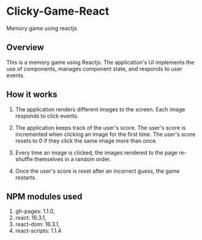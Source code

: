 # Clicky-Game-React
Memory game using reactjs

## Overview

This is a memory game using Reactjs. The application's UI implements the use of components, manages component state, and responds to user events.

## How it works

1. The application renders different images to the screen. Each image responds to click events.

2. The application keeps track of the user's score. The user's score is incremented when clicking an image for the first time. The user's score resets to 0 if they click the same image more than once.

3. Every time an image is clicked, the images rendered to the page re-shuffle themselves in a random order.

4. Once the user's score is reset after an incorrect guess, the game restarts.

## NPM modules used

1. gh-pages: 1.1.0,
2. react: 16.3.1,
3. react-dom: 16.3.1,
4. react-scripts: 1.1.4
